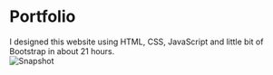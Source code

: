 # Portfolio
I designed this website using HTML, CSS, JavaScript and little bit of Bootstrap in about 21 hours.\
![Snapshot](https://user-images.githubusercontent.com/94124126/173498127-43afa930-a6b6-480a-8da9-5842d07d0e46.png)

